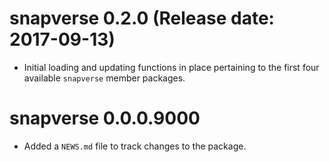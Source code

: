 # snapverse 0.2.0 (Release date: 2017-09-13)

* Initial loading and updating functions in place pertaining to the first four available `snapverse` member packages.

# snapverse 0.0.0.9000

* Added a `NEWS.md` file to track changes to the package.
